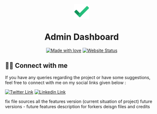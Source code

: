 <p align="center">
  <a href="" rel="noopener">
 <img width=50px height=50px src="assets\icons8-done-48.png" alt="Project logo"></a>
</p>



<h1 align="center">Admin Dashboard</h1>
<div align="center">
 
  [![Made with love](http://ForTheBadge.com/images/badges/built-with-love.svg)]()
  [![Website Status](https://img.shields.io/website-up-down-green-red/http/monip.org.svg)](https://ad-v1.vercel.app/)

</div>

## 🤜🤛 Connect with me
If you have any queries regarding the project or have some suggestions, feel free to connect with me on my social links given below :

[![Twitter Link](https://img.shields.io/badge/Twitter-1DA1F2?style=for-the-badge&logo=twitter&logoColor=white)](https://twitter.com/dddddddeeeeevvv)
[![Linkedin Link](https://img.shields.io/badge/LinkedIn-0077B5?style=for-the-badge&logo=linkedin&logoColor=white)](https://www.linkedin.com/in/debasishsahoo1998)





fix file sources
all the features
version (current situation of project)
future versions - future features
description for forkers
deisgn files and credits